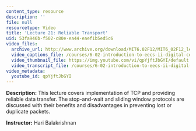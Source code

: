 ```yaml
---
content_type: resource
description: ''
file: null
resourcetype: Video
title: 'Lecture 21: Reliable Transport'
uid: 53fa946b-f502-c80e-ea44-eaef1b5ed5c6
video_files:
  archive_url: http://www.archive.org/download/MIT6.02F12/MIT6_02F12_lec21_300k.mp4
  video_captions_file: /courses/6-02-introduction-to-eecs-ii-digital-communication-systems-fall-2012/d4e22ece4c56578ba01f92342106f777_qpYjftJbGYI.vtt
  video_thumbnail_file: https://img.youtube.com/vi/qpYjftJbGYI/default.jpg
  video_transcript_file: /courses/6-02-introduction-to-eecs-ii-digital-communication-systems-fall-2012/b0208d8aa33817c63b1e0c8896c14638_qpYjftJbGYI.pdf
video_metadata:
  youtube_id: qpYjftJbGYI
---
```


**Description:** This lecture covers implementation of TCP and providing reliable data transfer. The stop-and-wait and sliding window protocols are discussed with their benefits and disadvantages in preventing lost or duplicate packets.

**Instructor:** Hari Balakrishnan